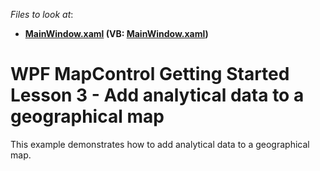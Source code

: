 <!-- default file list -->
*Files to look at*:

* **[MainWindow.xaml](./CS/Wpf_MapControl_Lesson3/MainWindow.xaml) (VB: [MainWindow.xaml](./VB/Wpf_MapControl_Lesson3/MainWindow.xaml))**
<!-- default file list end -->
# WPF MapControl Getting Started Lesson 3 - Add analytical data to a geographical map


This example demonstrates how to add analytical data to a geographical map.

<br/>


